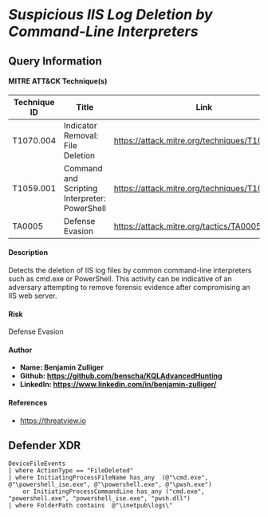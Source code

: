 # *Suspicious IIS Log Deletion by Command-Line Interpreters*

## Query Information

#### MITRE ATT&CK Technique(s)

| Technique ID | Title    | Link    |
| ---  | --- | --- |
| T1070.004 | Indicator Removal: File Deletion | https://attack.mitre.org/techniques/T1070/004/ |
| T1059.001 | Command and Scripting Interpreter: PowerShell | https://attack.mitre.org/techniques/T1059/001/ |
| TA0005 | Defense Evasion  | https://attack.mitre.org/tactics/TA0005/ |

#### Description
Detects the deletion of IIS log files by common command-line interpreters such as cmd.exe or PowerShell. This activity can be indicative of an adversary attempting to remove forensic evidence after compromising an IIS web server.

#### Risk
Defense Evasion

#### Author <Optional>
- **Name: Benjamin Zulliger**
- **Github: https://github.com/benscha/KQLAdvancedHunting**
- **LinkedIn: https://www.linkedin.com/in/benjamin-zulliger/**

#### References
- https://threatview.io

## Defender XDR
```KQL
DeviceFileEvents
| where ActionType == "FileDeleted"
| where InitiatingProcessFileName has_any  (@"\cmd.exe", @"\powershell_ise.exe", @"\powershell.exe", @"\pwsh.exe")
    or InitiatingProcessCommandLine has_any ("cmd.exe", "powershell.exe", "powershell_ise.exe", "pwsh.dll")
| where FolderPath contains  @"\inetpub\logs\" 
```




